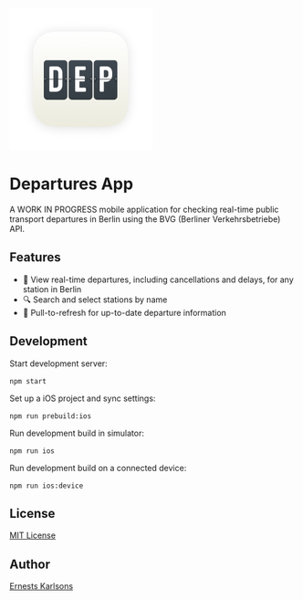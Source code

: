 <img src="docs/readme-icon@2x.png" width=250 />

# Departures App

A WORK IN PROGRESS mobile application for checking real-time public transport departures in Berlin using the BVG (Berliner Verkehrsbetriebe) API.

## Features

- 🚉 View real-time departures, including cancellations and delays, for any station in Berlin
- 🔍 Search and select stations by name
- 🔄 Pull-to-refresh for up-to-date departure information

## Development

Start development server:

```
npm start
```

Set up a iOS project and sync settings:

```
npm run prebuild:ios
```

Run development build in simulator:

```
npm run ios
```

Run development build on a connected device:

```
npm run ios:device
```


## License

[MIT License](LICENSE)

## Author

[Ernests Karlsons](https://github.com/bez4pieci)
